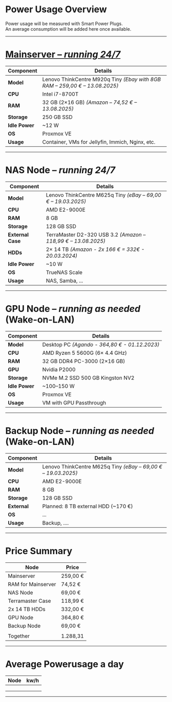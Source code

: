 # Power Usage Overview
Power usage will be measured with Smart Power Plugs.  
An average consumption will be added here once available.

---

# [**Mainserver** – *running 24/7*](<#1 Main Node/readme.md>)
| Component       | Details                                                                     |
|-----------------|-----------------------------------------------------------------------------|
| **Model**       | Lenovo ThinkCentre M920q Tiny *(Ebay with 8GB RAM – 259,00 € – 13.08.2025)* |
| **CPU**         | Intel i7-8700T                                                              |
| **RAM**         | 32 GB (2×16 GB) *(Amazon – 74,52 € – 13.08.2025)*                           |
| **Storage**     | 250 GB SSD                                                                  |
| **Idle Power**  | ~12 W                                                                       |
| **OS**          | Proxmox VE                                                                  |
| **Usage**       | Container, VMs for Jellyfin, Immich, Nginx, etc.                            |

---

# **NAS Node** – *running 24/7*
| Component         | Details                                                               |
|-------------------|-----------------------------------------------------------------------|
| **Model**         | Lenovo ThinkCentre M625q Tiny *(eBay – 69,00 € – 19.03.2025)*         |
| **CPU**           | AMD E2-9000E                                                          |
| **RAM**           | 8 GB                                                                  |
| **Storage**       | 128 GB SSD                                                            |
| **External Case** | TerraMaster D2-320 USB 3.2 *(Amazon – 118,99 € – 13.08.2025)*         |
| **HDDs**          | 2× 14 TB *(Amazon - 2x 166 € = 332€ - 20.03.2024)*                    |
| **Idle Power**    | ~10 W                                                                 |
| **OS**            | TrueNAS Scale                                                         |
| **Usage**         | NAS, Samba, ...                                                       |

---

# **GPU Node** – *running as needed* (Wake-on-LAN)
| Component       | Details                                                                 |
|-----------------|-------------------------------------------------------------------------|
| **Model**       | Desktop PC *(Agando - 364,80 € - 01.12.2023)*                           |
| **CPU**         | AMD Ryzen 5 5600G (6× 4.4 GHz)                                          |
| **RAM**         | 32 GB DDR4 PC-3000 (2×16 GB)                                            |
| **GPU**         | Nvidia P2000                                                            |
| **Storage**     | NVMe M.2 SSD 500 GB Kingston NV2                                        |
| **Idle Power**  | ~100–150 W                                                              |
| **OS**          | Proxmox VE                                                              |
| **Usage**       | VM with GPU Passthrough                                                 |

---

# **Backup Node** – *running as needed* (Wake-on-LAN)
| Component       | Details                                                                 |
|-----------------|-------------------------------------------------------------------------|
| **Model**       | Lenovo ThinkCentre M625q Tiny *(eBay – 69,00 € – 19.03.2025)*           |
| **CPU**         | AMD E2-9000E                                                            |
| **RAM**         | 8 GB                                                                    |
| **Storage**     | 128 GB SSD                                                              |
| **External**    | Planned: 8 TB external HDD (~170 €)                                     |
| **OS**          | ...                                                                     |
| **Usage**       | Backup, ....                                                            |

---


# **Price Summary**
| Node                  | Price             |
|-----------------------|-------------------|
| Mainserver            | 259,00 €          |
| RAM for Mainserver    | 74,52 €           |
| NAS Node              | 69,00 €           |
| Terramaster Case      | 118,99 €          |
| 2x 14 TB HDDs         | 332,00 €          |
| GPU Node              | 364,80 €          |
| Backup Node           | 69,00 €           |
|                       |                   |
| Together              | 1.288,31          |

---

# **Average Powerusage a day**
| Node                  | kw/h              |
|-----------------------|-------------------|
|||
|||
|||


---
